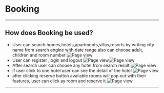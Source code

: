 # Booking

---

## How does Booking be used?

- User can search homes,hotels,apartments,villas,resorts by writing city name from search engine with date range also can choose adult, children and room number
  ![Page view](./client/public/photos/booking2.png)
- User can register ,login and logout
  ![Page view](./client/public/photos/booking4.png)![Page view](./client/public/photos/booking5.png)
- After search user can choose any hotel from search result
  ![Page view](./images/pt6.png)
- if user click to one hotel user can see the detail of the hotel
  ![Page view](./images/pt7.png)
- after clicking reserve button available rooms will pop out with their features, user can click ay room and reserve it
  ![Page view](./images/pt8.png)

---
